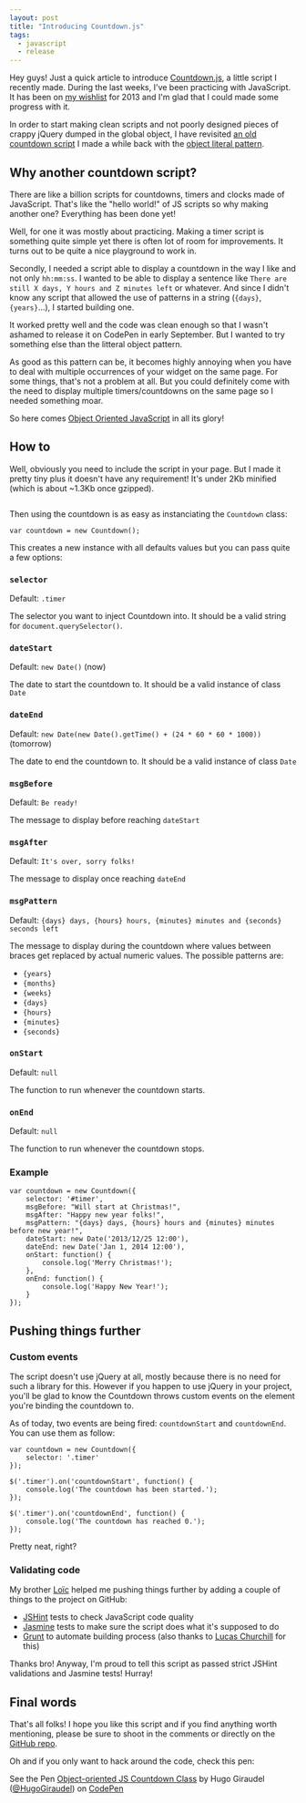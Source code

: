 ```yaml
---
layout: post
title: "Introducing Countdown.js"
tags:
  - javascript
  - release
---
```


Hey guys! Just a quick article to introduce [Countdown.js](https://github.com/HugoGiraudel/Countdown.js), a little script I recently made. During the last weeks, I've been practicing with JavaScript. It has been on [my wishlist](http://hugogiraudel.com/2013/05/13/things-to-do-2013/) for 2013 and I'm glad that I could made some progress with it.

In order to start making clean scripts and not poorly designed pieces of crappy jQuery dumped in the global object, I have revisited [an old countdown script](http://codepen.io/HugoGiraudel/pen/jtJrq) I made a while back with the [object literal pattern](http://css-tricks.com/how-do-you-structure-javascript-the-module-pattern-edition/).

## Why another countdown script?

There are like a billion scripts for countdowns, timers and clocks made of JavaScript. That's like the "hello world!" of JS scripts so why making another one? Everything has been done yet!

Well, for one it was mostly about practicing. Making a timer script is something quite simple yet there is often lot of room for improvements. It turns out to be quite a nice playground to work in.

Secondly, I needed a script able to display a countdown in the way I like and not only `hh:mm:ss`. I wanted to be able to display a sentence like `There are still X days, Y hours and Z minutes left` or whatever. And since I didn't know any script that allowed the use of patterns in a string (`{days}`, `{years}`...), I started building one.

It worked pretty well and the code was clean enough so that I wasn't ashamed to release it on CodePen in early September. But I wanted to try something else than the litteral object pattern.

As good as this pattern can be, it becomes highly annoying when you have to deal with multiple occurrences of your widget on the same page. For some things, that's not a problem at all. But you could definitely come with the need to display multiple timers/countdowns on the same page so I needed something moar.

So here comes [Object Oriented JavaScript](http://tobyho.com/2010/11/22/javascript-constructors-and/) in all its glory!

## How to

Well, obviously you need to include the script in your page. But I made it pretty tiny plus it doesn't have any requirement! It's under 2Kb minified (which is about ~1.3Kb once gzipped).

<pre class="language-html"><code><script src="js/countdown.js"></script></code></pre>

Then using the countdown is as easy as instanciating the `Countdown` class:

<pre class="language-javascript"><code>var countdown = new Countdown();</code></pre>

This creates a new instance with all defaults values but you can pass quite a few options:


### `selector`

Default: `.timer`

The selector you want to inject Countdown into. It should be a valid string for `document.querySelector()`.


### `dateStart`

Default: `new Date()` (now)

The date to start the countdown to. It should be a valid instance of class `Date`


### `dateEnd`

Default: `new Date(new Date().getTime() + (24 * 60 * 60 * 1000))` (tomorrow)

The date to end the countdown to. It should be a valid instance of class `Date`


### `msgBefore`

Default: `Be ready!`

The message to display before reaching `dateStart`


### `msgAfter`

Default: `It's over, sorry folks!`

The message to display once reaching `dateEnd`


### `msgPattern`

Default: `{days} days, {hours} hours, {minutes} minutes and {seconds} seconds left`

The message to display during the countdown where values between braces get replaced by actual numeric values. The possible patterns are:

* `{years}`
* `{months}`
* `{weeks}`
* `{days}`
* `{hours}`
* `{minutes}`
* `{seconds}`

### `onStart`

Default: `null`

The function to run whenever the countdown starts.


### `onEnd`

Default: `null`

The function to run whenever the countdown stops.


### Example

<pre class="language-javascript"><code>var countdown = new Countdown({
    selector: '#timer',
    msgBefore: "Will start at Christmas!",
    msgAfter: "Happy new year folks!",
    msgPattern: "{days} days, {hours} hours and {minutes} minutes before new year!",
    dateStart: new Date('2013/12/25 12:00'),
    dateEnd: new Date('Jan 1, 2014 12:00'),
    onStart: function() {
    	console.log('Merry Christmas!');
    },
    onEnd: function() {
    	console.log('Happy New Year!');
    }
});</code></pre>

## Pushing things further

### Custom events

The script doesn't use jQuery at all, mostly because there is no need for such a library for this. However if you happen to use jQuery in your project, you'll be glad to know the Countdown throws custom events on the element you're binding the countdown to.

As of today, two events are being fired: `countdownStart` and `countdownEnd`. You can use them as follow:

<pre class="language-javascript"><code>var countdown = new Countdown({
	selector: '.timer'
});

$('.timer').on('countdownStart', function() {
	console.log('The countdown has been started.');
});

$('.timer').on('countdownEnd', function() {
	console.log('The countdown has reached 0.');
});
</code></pre>

Pretty neat, right?

### Validating code

My brother [Loïc](https://twitter.com/l_giraudel) helped me pushing things further by adding a couple of things to the project on GitHub:

* [JSHint](http://www.jshint.com/) tests to check JavaScript code quality
* [Jasmine](http://pivotal.github.io/jasmine/) tests to make sure the script does what it's supposed to do
* [Grunt](http://gruntjs.com/) to automate building process (also thanks to [Lucas Churchill](https://twitter.com/_agtlucas) for this)

Thanks bro! Anyway, I'm proud to tell this script as passed strict JSHint validations and Jasmine tests! Hurray!

## Final words

That's all folks! I hope you like this script and if you find anything worth mentioning, please be sure to shoot in the comments or directly on the [GitHub repo](https://github.com/HugoGiraudel/Countdown.js).

Oh and if you only want to hack around the code, check this pen:

<p data-height="300" data-theme-id="0" data-slug-hash="vCyJq" data-user="HugoGiraudel" data-default-tab="result" class='codepen'>See the Pen <a href='http://codepen.io/HugoGiraudel/pen/vCyJq'>Object-oriented JS Countdown Class</a> by Hugo Giraudel (<a href='http://codepen.io/HugoGiraudel'>@HugoGiraudel</a>) on <a href='http://codepen.io'>CodePen</a>

